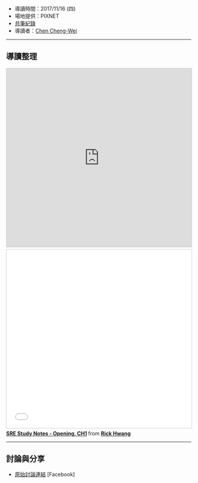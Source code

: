 <!-- 緒論、SRE 如何看待 Production 環境 -->

* 導讀時間：2017/11/16 (四)
* 場地提供：PIXNET
* [共筆紀錄](https://hackmd.io/VQkMngXhRQaYD2ZOebG0mw)
* 導讀者：[Chen Cheng-Wei](https://www.slideshare.net/warfan)

---
## 導讀整理

<div><iframe src="https://www.slideshare.net/slideshow/embed_code/key/2QEFFnzHYvvhFY" width="595" height="485" frameborder="0" marginwidth="0" marginheight="0" scrolling="no" style="border:1px solid #CCC; border-width:1px; margin-bottom:5px; max-width: 100%;" allowfullscreen> </iframe><br /></div>

<iframe src="//www.slideshare.net/slideshow/embed_code/key/2I30mxTvAU1vQ8" width="595" height="485" frameborder="0" marginwidth="0" marginheight="0" scrolling="no" style="border:1px solid #CCC; border-width:1px; margin-bottom:5px; max-width: 100%;" allowfullscreen> </iframe> <div style="margin-bottom:5px"> <strong> <a href="//www.slideshare.net/rickhwang/sre-study-notes-opening-ch1" title="SRE Study Notes - Opening, CH1" target="_blank">SRE Study Notes - Opening, CH1</a> </strong> from <strong><a href="https://www.slideshare.net/rickhwang" target="_blank">Rick Hwang</a></strong> </div>


---
## 討論與分享

* [原始討論連結](https://www.facebook.com/groups/sre.taiwan/permalink/909580442541194/) [Facebook]
